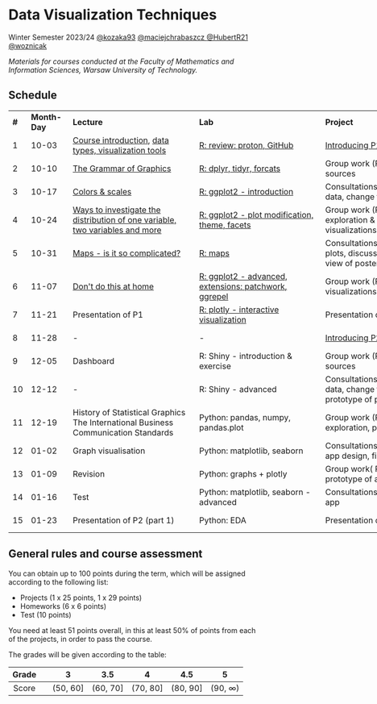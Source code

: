 # Data Visualization Techniques

Winter Semester 2023/24 [@kozaka93](https://github.com/kozaka93) [@maciejchrabaszcz ](https://github.com/maciejchrabaszcz ) [@HubertR21](https://github.com/HubertR21) [@woznicak](https://github.com/woznicak)

*Materials for courses conducted at the Faculty of Mathematics and Information Sciences, Warsaw University of Technology.*

## Schedule

<div class="tg-wrap"><table style="undefined;table-layout: fixed; width: 943px"><colgroup>
<col style="width: 26.2px">
<col style="width: 83.2px">
<col style="width: 254.2px">
<col style="width: 254.2px">
<col style="width: 254.2px">
<col style="width: 71.2px">
</colgroup>
<tbody>
  <tr>
    <td><b>#</b></td>
    <td><b>Month-Day</b></td>
    <td><b>Lecture</b></td>
    <td><b>Lab</b></td>
    <td><b>Project</b></td>
    <td><b>Points</b></td>
  </tr>
  <tr>
    <td>1</td>
    <td>10-03</td>
    <td><a href="https://github.com/kozaka93/2024Z-DataVisualizationTechniques/blob/main/lectures/L01-Intro.pdf">Course introduction</a>, <a href="https://github.com/kozaka93/2024Z-DataVisualizationTechniques/blob/main/lectures/L01-data_types.pdf">data types, visualization tools</a></td>
    <td><a href="https://github.com/kozaka93/2024Z-DataVisualizationTechniques/tree/main/labs/lab01">R: review: proton, GitHub</a></td>
    <td><a href="https://github.com/kozaka93/2024Z-DataVisualizationTechniques/tree/main/projects/project1">Introducing P1</a></td>
    <td></td>
  </tr>
  <tr>
    <td>2</td>
    <td>10-10</td>
    <td><a href="https://github.com/kozaka93/2024Z-DataVisualizationTechniques/blob/main/lectures/L02-gramatyka.pdf">The Grammar of Graphics</a></td>
    <td><a href="https://github.com/kozaka93/2024Z-DataVisualizationTechniques/tree/main/labs/lab02">R: dplyr, tidyr, forcats</a></td>
    <td>Group work (P1.1): idea, data sources</td>
    <td>P1 (1p)</td>
  </tr>
  <tr>
    <td>3</td>
    <td>10-17</td>
    <td><a href="https://github.com/kozaka93/2024Z-DataVisualizationTechniques/blob/main/lectures/L03-scales_colors.pdf">Colors &amp; scales</a></td>
    <td><a href="https://github.com/kozaka93/2024Z-DataVisualizationTechniques/tree/main/labs/lab03">R: ggplot2 - introduction</a></td>
    <td>Consultations: problems with data, change the topic</td>
    <td><a href="https://github.com/kozaka93/2024Z-DataVisualizationTechniques/issues/63">HW1</a> (6p)</td>
  </tr>
  <tr>
    <td>4</td>
    <td>10-24</td>
    <td><a href="https://www.data-to-viz.com/">Ways to investigate the distribution of one variable, two variables and more</a></td>
    <td><a href="https://github.com/kozaka93/2024Z-DataVisualizationTechniques/tree/main/labs/lab04">R: ggplot2 - plot modification, theme, facets</a></td>
    <td>Group work (P1.2): Data exploration &amp; First visualizations</td>
    <td>P1 (2p)</td>
  </tr>
  <tr>
    <td>5</td>
    <td>10-31</td>
    <td><a href="https://github.com/kozaka93/2024Z-DataVisualizationTechniques/blob/main/lectures/L05-maps.pdf">Maps - is it so complicated?</a></td>
    <td><a href="https://github.com/kozaka93/2024Z-DataVisualizationTechniques/tree/main/labs/lab05">R: maps</a></td>
    <td>Consultations: prototype of plots, discussion about visual view of poster </td>
    <td><a href="https://github.com/kozaka93/2024Z-DataVisualizationTechniques/issues/142">HW2</a> (6p)</td>
  </tr>
  <tr>
    <td>6</td>
    <td>11-07</td>
    <td><a href="https://github.com/kozaka93/2024Z-DataVisualizationTechniques/blob/main/lectures/L06-mistakes.pdf">Don't do this at home</a></td>
    <td><a href="https://github.com/kozaka93/2024Z-DataVisualizationTechniques/tree/main/labs/lab06">R: ggplot2 - advanced, extensions: patchwork, ggrepel</a></td>
    <td>Group work (P1.3): Advanced visualizations &amp; Prototype</td>
    <td>P1 (2p)</td>
  </tr>
  <tr>
    <td>7</td>
    <td>11-21</td>
    <td>Presentation of P1</td>
    <td><a href="https://github.com/kozaka93/2024Z-DataVisualizationTechniques/tree/main/labs/lab07">R: plotly - interactive visualization</a></td>
    <td>Presentation of P1</td>
    <td><a href="https://github.com/kozaka93/2024Z-DataVisualizationTechniques/issues/212">HW3</a> (6p)</td>
  </tr>
  <tr>
    <td>8</td>
    <td>11-28</td>
    <td>-</td>
    <td>- </td>
    <td><a href="https://github.com/kozaka93/2024Z-DataVisualizationTechniques/tree/main/projects/project2">Introducing P2</a></td>
    <td>P1 (20p)</td>
  </tr>
  <tr>
    <td>9</td>
    <td>12-05</td>
    <td>Dashboard</td>
    <td>R: Shiny - introduction & exercise</td>
    <td>Group work (P2.1): idea, data sources</td>
    <td>P2 (1p)</td>
  </tr>
  <tr>
    <td>10</td>
    <td>12-12</td>
    <td>-</td>
    <td>R: Shiny - advanced</td>
    <td>Consultations: problems with data, change the topic, prototype of plots</td>
    <td><a href="https://github.com/kozaka93/2024Z-DataVisualizationTechniques/issues/316">HW4</a> (6p)</td>
  </tr>
  <tr>
    <td>11</td>
    <td>12-19</td>
    <td>History of Statistical Graphics <br>The International Business Communication Standards</td>
    <td>Python: pandas, numpy, pandas.plot</td>
    <td>Group work (P2.2): data exploration, prototype of plots</td>
    <td>P2 (2p)</td>
  </tr>
  <tr>
    <td>12</td>
    <td>01-02</td>
    <td>Graph visualisation</td>
    <td>Python: matplotlib, seaborn</td>
    <td>Consultations: discuss about app design, final plots</td>
    <td>HW5 (6p)</td>
  </tr>
  <tr>
    <td>13</td>
    <td>01-09</td>
    <td>Revision</td>
    <td>Python: graphs + plotly</td>
    <td>Group work( P2.3): Plots and prototype of app</td>
    <td>P2 (2p)</td>
  </tr>
  <tr>
    <td>14</td>
    <td>01-16</td>
    <td>Test</td>
    <td>Python: matplotlib, seaborn - advanced</td>
    <td>Consultations: prototype of app</td>
    <td>HW6 (6p)</td>
  </tr>
  <tr>
    <td>15</td>
    <td>01-23</td>
    <td>Presentation of P2 (part 1)</td>
    <td>Python: EDA</td>
    <td>Presentation of P2 (part 2)</td>
    <td>P2 (24p)</td>
  </tr>
</tbody></table></div>


## General rules and course assessment

You can obtain up to 100 points during the term, which will be assigned according to the following list:

- Projects (1 x 25 points, 1 x 29 points)
- Homeworks (6 x 6 points)
- Test (10 points) 

You need at least 51 points overall, in this at least 50% of points from each of the projects, in order to pass the course.

The grades will be given according to the table:

| Grade |  | 3 | 3.5 | 4 | 4.5 | 5 |
|:---:| :---: |:---:|:---:|:---:|:---:|:---:|
| Score |  | (50, 60] | (60, 70] | (70, 80] | (80, 90] | (90, ∞) |


